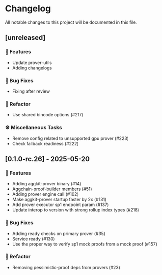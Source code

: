 # Changelog

All notable changes to this project will be documented in this file.

## [unreleased]

### 🚀 Features

- Update prover-utils
- Adding changelogs

### 🐛 Bug Fixes

- Fixing after review

### 🚜 Refactor

- Use shared bincode options (#217)

### ⚙️ Miscellaneous Tasks

- Remove config related to unsupported gpu prover (#223)
- Check fallback readiness (#222)

## [0.1.0-rc.26] - 2025-05-20

### 🚀 Features

- Adding aggkit-prover binary (#14)
- Aggchain-proof-builder members (#51)
- Adding prover engine call (#102)
- Make aggkit-prover startup faster by 2x (#131)
- Add prover executor sp1 endpoint param (#137)
- Update interop to version with strong rollup index types (#218)

### 🐛 Bug Fixes

- Adding ready checks on primary prover (#35)
- Service ready (#130)
- Use the proper way to verify sp1 mock proofs from a mock proof (#157)

### 🚜 Refactor

- Removing pessimistic-proof deps from provers (#23)

<!-- generated by git-cliff -->
